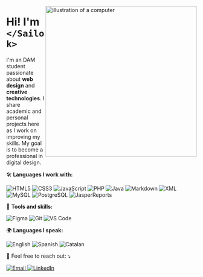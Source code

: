 <img 
  src="https://raw.githubusercontent.com/MicaelliMedeiros/micaellimedeiros/master/image/computer-illustration.png" 
  alt="illustration of a computer" 
  min-width="400px" 
  max-width="400px" 
  width="400px" 
  align="right" 
/>

<h1 align="left">Hi! I'm <code>&lt;/Sailok&gt;</code></h1>

<p align="left">
  I'm an DAM student passionate about <strong>web design</strong> and 
  <strong>creative technologies</strong>. I share academic and personal projects here as 
  I work on improving my skills. My goal is to become a professional in digital design.
</p>

<p align="left">
  🛠️ <strong>Languages I work with:</strong>
</p>

<p align="left">
  <img 
    src="https://img.shields.io/badge/HTML5-E34F26?style=for-the-badge&logo=html5&logoColor=white" 
    alt="HTML5" 
  />
  <img 
    src="https://img.shields.io/badge/CSS3-1572B6?style=for-the-badge&logo=css3&logoColor=white" 
    alt="CSS3" 
  />
  <img 
    src="https://img.shields.io/badge/JavaScript-F7DF1E?style=for-the-badge&logo=javascript&logoColor=black" 
    alt="JavaScript" 
  />
  <img 
    src="https://img.shields.io/badge/PHP-777BB4?style=for-the-badge&logo=php&logoColor=white" 
    alt="PHP" 
  />
  <img 
    src="https://img.shields.io/badge/Java-007396?style=for-the-badge&logo=java&logoColor=white" 
    alt="Java" 
  />
  <img 
    src="https://img.shields.io/badge/Markdown-000000?style=for-the-badge&logo=markdown&logoColor=white" 
    alt="Markdown" 
  />
  <img 
    src="https://img.shields.io/badge/XML-8A2BE2?style=for-the-badge&logo=xml&logoColor=white" 
    alt="XML" 
  />
  <img 
    src="https://img.shields.io/badge/MySQL-4479A1?style=for-the-badge&logo=mysql&logoColor=white" 
    alt="MySQL" 
  />
  <img 
    src="https://img.shields.io/badge/PostgreSQL-336791?style=for-the-badge&logo=postgresql&logoColor=white" 
    alt="PostgreSQL" 
  />
  <img 
    src="https://img.shields.io/badge/JasperReports-000000?style=for-the-badge&logo=jasperreports&logoColor=white" 
    alt="JasperReports" 
  />
</p>

<p align="left">
  💼 <strong>Tools and skills:</strong>
</p>

<p align="left">
  <img 
    src="https://img.shields.io/badge/Figma-F24E1E?style=for-the-badge&logo=figma&logoColor=white" 
    alt="Figma" 
  />
  <img 
    src="https://img.shields.io/badge/Git-F05032?style=for-the-badge&logo=git&logoColor=white" 
    alt="Git" 
  />
  <img 
    src="https://img.shields.io/badge/Visual%20Studio%20Code-007ACC?style=for-the-badge&logo=visual-studio-code&logoColor=white" 
    alt="VS Code" 
  />
</p>

<p align="left">
  🌍 <strong>Languages I speak:</strong>
</p>

<p align="left">
  <img 
    src="https://img.shields.io/badge/English-B1-blue?style=for-the-badge" 
    alt="English" 
  />
  <img 
    src="https://img.shields.io/badge/Spanish-Native-red?style=for-the-badge" 
    alt="Spanish" 
  />
  <img 
    src="https://img.shields.io/badge/Catalan-Native-yellow?style=for-the-badge" 
    alt="Catalan" 
  />
</p>

<p align="left">
  💌 Feel free to reach out: ⤵️
</p>

<p align="left">
  <a href="mailto:your_email@example.com">
    <img 
      src="https://img.shields.io/badge/Email-D14836?style=for-the-badge&logo=gmail&logoColor=white" 
      alt="Email" 
    />
  </a>
  <a href="https://www.linkedin.com/in/alba-ayala-vilanova-26ba1517a/" target="_blank">
    <img 
      src="https://img.shields.io/badge/LinkedIn-0077B5?style=for-the-badge&logo=linkedin&logoColor=white" 
      alt="LinkedIn" 
    />
  </a>
</p>
